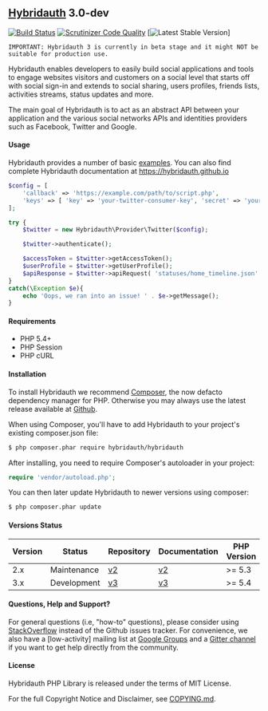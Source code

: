 ## [Hybridauth](https://hybridauth.github.io/) 3.0-dev

[![Build Status](https://travis-ci.org/hybridauth/hybridauth.svg?branch=3.0.0-Remake)](https://travis-ci.org/hybridauth/hybridauth) [![Scrutinizer Code Quality](https://scrutinizer-ci.com/g/hybridauth/hybridauth/badges/quality-score.png?b=3.0.0-Remake)](https://scrutinizer-ci.com/g/hybridauth/hybridauth/?branch=3.0.0-Remake) [![Latest Stable Version](https://poser.pugx.org/hybridauth/hybridauth/v/stable.png)]


    IMPORTANT: Hybridauth 3 is currently in beta stage and it might NOT be suitable for production use.

Hybridauth enables developers to easily build social applications and tools to engage websites visitors and customers on a social level that starts off with social sign-in and extends to social sharing, users profiles, friends lists, activities streams, status updates and more.

The main goal of Hybridauth is to act as an abstract API between your application and the various social networks APIs and identities providers such as Facebook, Twitter and Google.

#### Usage

Hybridauth provides a number of basic [examples](https://github.com/hybridauth/hybridauth/tree/master/examples). You can also find complete Hybridauth documentation at https://hybridauth.github.io

```php
$config = [
    'callback' => 'https://example.com/path/to/script.php',
    'keys' => [ 'key' => 'your-twitter-consumer-key', 'secret' => 'your-twitter-consumer-secret' ]
];

try {
    $twitter = new Hybridauth\Provider\Twitter($config);

    $twitter->authenticate();

    $accessToken = $twitter->getAccessToken();
    $userProfile = $twitter->getUserProfile();
    $apiResponse = $twitter->apiRequest( 'statuses/home_timeline.json' );
}
catch(\Exception $e){
    echo 'Oops, we ran into an issue! ' . $e->getMessage();
}
```

#### Requirements

* PHP 5.4+
* PHP Session
* PHP cURL

#### Installation

To install Hybridauth we recommend [Composer](https://getcomposer.org/), the now defacto dependency manager for PHP. Otherwise you may always use the latest release available at [Github](https://github.com/hybridauth/hybridauth/releases).

When using Composer, you'll have to add Hybridauth to your project's existing composer.json file:

```bash
$ php composer.phar require hybridauth/hybridauth
```

After installing, you need to require Composer's autoloader in your project:

```php
require 'vendor/autoload.php';
```

You can then later update Hybridauth to newer versions using composer:

```bash
$ php composer.phar update
```

#### Versions Status

| Version | Status      | Repository              | Documentation           | PHP Version |
|---------|-------------|-------------------------|-------------------------|-------------|
| 2.x     | Maintenance | [v2][hybridauth-2-repo] | [v2][hybridauth-2-docs] | >= 5.3      |
| 3.x     | Development | [v3][hybridauth-3-repo] | [v3][hybridauth-3-docs] | >= 5.4      |

[hybridauth-2-repo]: https://github.com/hybridauth/hybridauth/
[hybridauth-3-repo]: https://github.com/hybridauth/hybridauth/tree/3.0.0-Remake
[hybridauth-2-docs]: http://hybridauth.github.io/hybridauth/
[hybridauth-3-docs]: http://hybridauth.github.io/

#### Questions, Help and Support?

For general questions (i.e, "how-to" questions), please consider using [StackOverflow](https://stackoverflow.com/questions/tagged/hybridauth) instead of the Github issues tracker. For convenience, we also have a [low-activity] mailing list at [Google Groups](http://groups.google.com/group/hybridauth) and a [Gitter channel](https://gitter.im/hybridauth/hybridauth) if you want to get help directly from the community.

#### License

Hybridauth PHP Library is released under the terms of MIT License.

For the full Copyright Notice and Disclaimer, see [COPYING.md](https://github.com/hybridauth/hybridauth/blob/master/COPYING.md).
